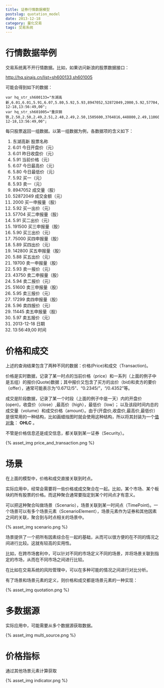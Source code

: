 ```yaml
---
title: 证券行情数据模型
postslug: quotation_model
date: 2013-12-18
category: 量化交易
tags: 交易系统
---
```



# 行情数据举例

交易系统离不开行情数据。比如，如果访问新浪的股票数据接口：

http://hq.sinajs.cn/list=sh600133,sh601005

可能会得到如下的数据：


```
var hq_str_sh600133="东湖高新,6.01,6.01,5.91,6.07,5.80,5.92,5.93,8947052,52872049,2000,5.92,57704,5.91,191500,5.90,75000,5.89,142800,5.88,19700,5.93,43750,5.94,51600,5.95,17299,5.96,11445,5.97,2013-12-18,13:56:49,00";
var hq_str_sh601005="重庆钢铁,2.50,2.50,2.49,2.51,2.48,2.49,2.50,1505600,3764816,448800,2.49,110600,2.48,132500,2.47,206500,2.46,150300,2.45,95501,2.50,447100,2.51,110600,2.52,110800,2.53,136400,2.54,2013-12-18,13:56:49,00";
```

每只股票返回一组数据。以第一组数据为例，各数据项的含义如下：

1. 东湖高新		股票名称
2. 6.01 		今日开盘价（元）
3. 6.01 		昨日收盘价（元）
4. 5.91 		当前价格（元）
5. 6.07 		今日最高价（元）
6. 5.80 		今日最低价（元）
7. 5.92 		买一（元）
8. 5.93 		卖一（元）
9. 8947052 		成交量（股）
10. 52872049 	成交金额（元）
11. 2000 		买一申报量（股）
12. 5.92 		买一出价（元）
13. 57704 		买二申报量（股）
14. 5.91 		买二出价（元）
15. 191500      买三申报量（股）
16. 5.90 		买三出价（元）
17. 75000 		买四申报量（股）
18. 5.89 		买四出价（元）
19. 142800 		买五申报量（股）
20. 5.88 		买五出价（元）
21. 19700 		卖一申报量（股）
22. 5.93 		卖一报价（元）
23. 43750 		卖二申报量（股）
24. 5.94 		卖二报价（元）
25. 51600 		卖三申报量（股）
26. 5.95 		卖三报价（元）
27. 17299 		卖四申报量（股）
28. 5.96 		卖四报价（元）
29. 11445 		卖五申报量（股）
30. 5.97 		卖五报价（元）
31. 2013-12-18 	日期
32. 13:56:49,00 时间



# 价格和成交

上述的查询结果包含了两种不同的数据：价格(Price)和成交（Transaction)。

价格是实时数据，记录了某一时点的当前价格（price）和一系列（上面的例子中是五组）的报价(Quote)数据；其中报价又包含了买方的出价（bid)和卖方的要价（offer），通常可能表示为“0.6712/5”、“0.2345/”，“/0.4352”等。

成交是阶段数据，记录了某一个时段（上面的例子中是一天）内的开盘价(open)，收盘价（close）,最高价（high），最低价（low）；
以及该段时间内总的成交量（volume）和成交价格（amount）。由于(开盘价,收盘价,最高价,最低价）是很常用的一种结构，比如画蜡烛图时就会使用这种结构，所以将其封装为一个[值对象](/2013/01/01/money.html#menuIndex6)： **OHLC** 。


不管是价格信息还是成交信息，都关联到某一证券（Security）。

{% asset_img price_and_transaction.png  %}


# 场景

在上面的模型中，价格和成交直接关联到时点。

实际应用中，经常会需要将一些价格或成交聚合在一起。比如，某个市场、某个板块的所有股票的价格。而这种聚合通常要指定到某个时间点才有意义。

可以把这种聚合叫做场景（Scenario），场景关联到某一时间点（TimePoint)。一个场景可以有多个场景元素（ScenarioElement），场景元素作为证券和其他因素之间的关联，聚合到与时点相关的场景中。


{% asset_img scenario.png  %}

场景提供了一个把所有因素综合在一起的基础，从而可以很方便的在不同的情况之间进行比较。这就有较高的实用性。

比如，在跨市场套利中，可以针对不同的市场定义不同的场景，并将场景关联到指定的市场，从而在不同市场之间进行比较。

在比如在交易系统的风险管理中，可以在多种可能的情况之间进行对比分析。


有了场景和场景元素的定义，则价格和成交都是场景元素的一种实现：

{% asset_img quotation.png  %}

# 多数据源

实际应用中，可能需要从多个数据源获取数据。

{% asset_img multi_source.png  %}

# 价格指标

通过其他场景元素计算获取

{% asset_img indicator.png  %}

